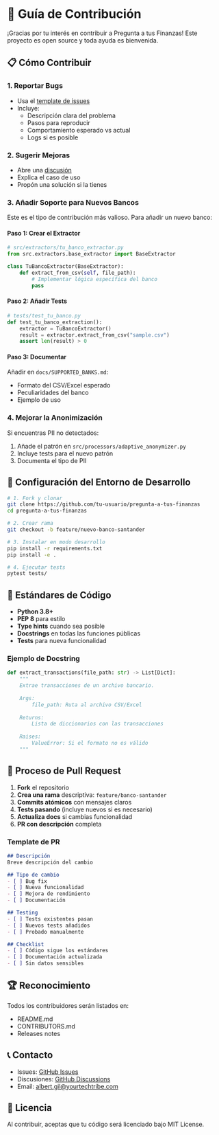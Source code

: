 # 🤝 Guía de Contribución

¡Gracias por tu interés en contribuir a Pregunta a tus Finanzas! Este proyecto es open source y toda ayuda es bienvenida.

## 📋 Cómo Contribuir

### 1. Reportar Bugs
- Usa el [template de issues](https://github.com/yourtechtribe/pregunta-a-tus-finanzas/issues/new)
- Incluye:
  - Descripción clara del problema
  - Pasos para reproducir
  - Comportamiento esperado vs actual
  - Logs si es posible

### 2. Sugerir Mejoras
- Abre una [discusión](https://github.com/yourtechtribe/pregunta-a-tus-finanzas/discussions)
- Explica el caso de uso
- Propón una solución si la tienes

### 3. Añadir Soporte para Nuevos Bancos

Este es el tipo de contribución más valioso. Para añadir un nuevo banco:

#### Paso 1: Crear el Extractor

```python
# src/extractors/tu_banco_extractor.py
from src.extractors.base_extractor import BaseExtractor

class TuBancoExtractor(BaseExtractor):
    def extract_from_csv(self, file_path):
        # Implementar lógica específica del banco
        pass
```

#### Paso 2: Añadir Tests

```python
# tests/test_tu_banco.py
def test_tu_banco_extraction():
    extractor = TuBancoExtractor()
    result = extractor.extract_from_csv("sample.csv")
    assert len(result) > 0
```

#### Paso 3: Documentar

Añadir en `docs/SUPPORTED_BANKS.md`:
- Formato del CSV/Excel esperado
- Peculiaridades del banco
- Ejemplo de uso

### 4. Mejorar la Anonimización

Si encuentras PII no detectados:
1. Añade el patrón en `src/processors/adaptive_anonymizer.py`
2. Incluye tests para el nuevo patrón
3. Documenta el tipo de PII

## 🔧 Configuración del Entorno de Desarrollo

```bash
# 1. Fork y clonar
git clone https://github.com/tu-usuario/pregunta-a-tus-finanzas
cd pregunta-a-tus-finanzas

# 2. Crear rama
git checkout -b feature/nuevo-banco-santander

# 3. Instalar en modo desarrollo
pip install -r requirements.txt
pip install -e .

# 4. Ejecutar tests
pytest tests/
```

## 📝 Estándares de Código

- **Python 3.8+**
- **PEP 8** para estilo
- **Type hints** cuando sea posible
- **Docstrings** en todas las funciones públicas
- **Tests** para nueva funcionalidad

### Ejemplo de Docstring

```python
def extract_transactions(file_path: str) -> List[Dict]:
    """
    Extrae transacciones de un archivo bancario.
    
    Args:
        file_path: Ruta al archivo CSV/Excel
        
    Returns:
        Lista de diccionarios con las transacciones
        
    Raises:
        ValueError: Si el formato no es válido
    """
```

## 🚀 Proceso de Pull Request

1. **Fork** el repositorio
2. **Crea una rama** descriptiva: `feature/banco-santander`
3. **Commits atómicos** con mensajes claros
4. **Tests pasando** (incluye nuevos si es necesario)
5. **Actualiza docs** si cambias funcionalidad
6. **PR con descripción** completa

### Template de PR

```markdown
## Descripción
Breve descripción del cambio

## Tipo de cambio
- [ ] Bug fix
- [ ] Nueva funcionalidad
- [ ] Mejora de rendimiento
- [ ] Documentación

## Testing
- [ ] Tests existentes pasan
- [ ] Nuevos tests añadidos
- [ ] Probado manualmente

## Checklist
- [ ] Código sigue los estándares
- [ ] Documentación actualizada
- [ ] Sin datos sensibles
```

## 🏆 Reconocimiento

Todos los contribuidores serán listados en:
- README.md
- CONTRIBUTORS.md
- Releases notes

## 📞 Contacto

- Issues: [GitHub Issues](https://github.com/yourtechtribe/pregunta-a-tus-finanzas/issues)
- Discusiones: [GitHub Discussions](https://github.com/yourtechtribe/pregunta-a-tus-finanzas/discussions)
- Email: albert.gil@yourtechtribe.com

## 📜 Licencia

Al contribuir, aceptas que tu código será licenciado bajo MIT License.